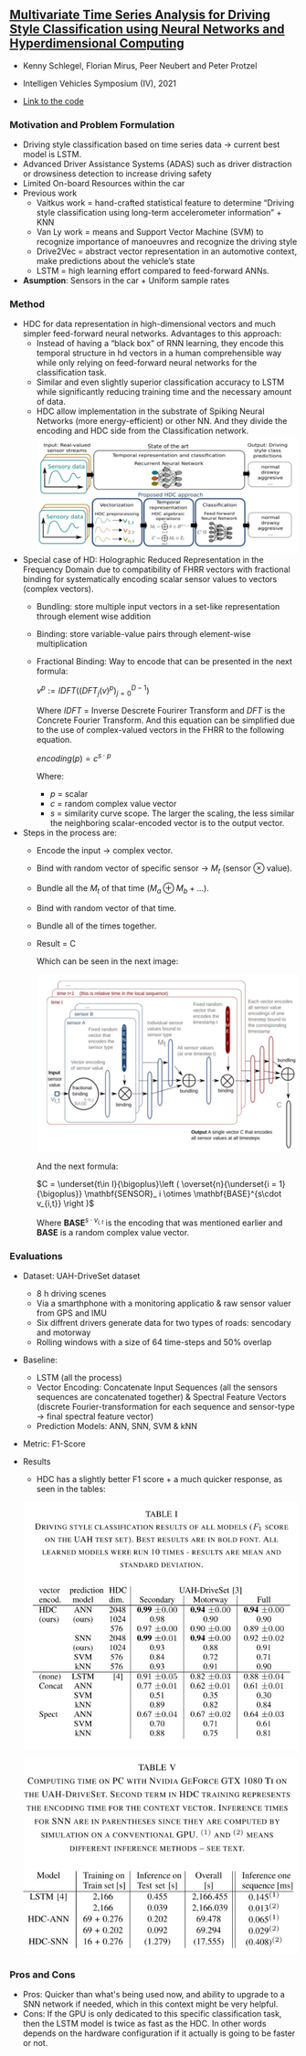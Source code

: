 ## [Multivariate Time Series Analysis for Driving Style Classification using Neural Networks and Hyperdimensional Computing](https://www.tu-chemnitz.de/etit/proaut/publications/schlegel_2021_IV.pdf)

* Kenny Schlegel, Florian Mirus, Peer Neubert and Peter Protzel

* Intelligen Vehicles Symposium (IV), 2021

* [Link to the code](https://github.com/TUC-ProAut/HDC_driving_style_classification)

### Motivation and Problem Formulation

* Driving style classification based on time series data -> current best model is LSTM.
* Advanced Driver Assistance Systems (ADAS) such as driver distraction or drowsiness detection to increase driving safety 
* Limited On-board Resources within the car
* Previous work
    * Vaitkus work = hand-crafted statistical feature to determine “Driving style classification using long-term accelerometer information” + KNN
    * Van Ly work = means and Support Vector Machine (SVM) to recognize importance of manoeuvres and recognize the driving style
    * Drive2Vec = abstract vector representation in an automotive context, make predictions about the vehicle’s state
    * LSTM = high learning effort compared to feed-forward ANNs.
* **Asumption**: Sensors in the car + Uniform sample rates 


### Method

* HDC for data representation in high-dimensional vectors and much simpler feed-forward neural networks. Advantages to this approach:
    * Instead of having a “black box” of RNN learning, they encode this temporal structure in hd vectors in a human comprehensible way while only relying on feed-forward neural networks for the classification task.
    * Similar and even slightly superior classification accuracy to LSTM while significantly reducing training time and the necessary amount of data.
    * HDC allow implementation in the substrate of Spiking Neural Networks (more energy-efficient) or other NN. And they divide the encoding and HDC side from the Classification network.
    ![Process](./process.jpg)
* Special case of HD: Holographic Reduced Representation in the Frequency Domain due to compatibility of FHRR vectors with fractional binding for systematically encoding scalar sensor values to vectors (complex vectors).
    * Bundling: store multiple input vectors in a set-like representation through element wise addition
    * Binding: store variable-value pairs through element-wise multiplication
    * Fractional Binding: Way to encode that can be presented in the next formula:
   
        $v^p := IDFT((DFT_j(v)^p)_{j = 0}^{D-1})$
        
        Where $IDFT$ = Inverse Descrete Fourirer Transform and $DFT$ is the Concrete Fourier Transform. And this equation can be simplified due to the use of complex-valued vectors in the FHRR to the following equation.
        
        $encoding(p) = c^{s \cdot p}$
        
        Where:
        * $p$ = scalar
        * $c$ = random complex value vector
        * $s$ = similarity curve scope. The larger the scaling, the less similar the neighboring scalar-encoded vector is to the output vector.
* Steps in the process are: 
    * Encode the input -> complex vector.
    * Bind with random vector of specific sensor -> $M_t$ (sensor $\otimes$ value).
    * Bundle all the $M_t$ of that time ($M_a \oplus M_b + ...$).
    * Bind with random vector of that time.
    * Bundle all of the times together.
    * Result = C
      
      Which can be seen in the next image:
      
      ![hdc](./hdc.jpg)
      
      And the next formula:
      
      $C = \underset{t\in I}{\bigoplus}\left ( \overset{n}{\underset{i = 1}{\bigoplus}} \mathbf{SENSOR}_ i \otimes \mathbf{BASE}^{s\cdot v_{i,t}} \right )$ 
      
      Where $\mathbf{BASE}^{s\cdot v_{i,t}}$ is the encoding that was mentioned earlier and $\mathbf{BASE}$ is a random complex value vector.


### Evaluations

* Dataset: UAH-DriveSet dataset
    * 8 h driving scenes
    * Via a smarthphone with a monitoring applicatio & raw sensor valuer from GPS and IMU
    * Six diffrent drivers generate data for two types of roads: sencodary and motorway
    * Rolling windows with a size of 64 time-steps and 50% overlap
* Baseline:
    * LSTM (all the process)
    * Vector Encoding: Concatenate Input Sequences (all the sensors sequences are concatenated together) & Spectral Feature Vectors (discrete Fourier-transformation for each sequence and sensor-type -> final spectral feature vector)
    * Prediction Models: ANN, SNN, SVM &  kNN
* Metric: F1-Score
* Results
    * HDC has a slightly better F1 score + a much quicker response, as seen in the tables:

    ![table_1](./table_1.jpg)
    
    ![table5](./table5.jpg)

### Pros and Cons

* Pros: Quicker than what's being used now, and ability to upgrade to a SNN network if needed, which in this context might be very helpful.
* Cons: If the GPU is only dedicated to this specific classification task, then the LSTM model is twice as fast as the HDC. In other words depends on the hardware configuration if it actually is going to be faster or not. 

